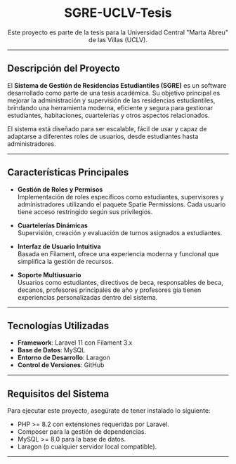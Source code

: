 <p align="center">
    <strong>
        <h1 align="center">SGRE-UCLV-Tesis</h1>
    </strong>
    <p align="center">Este proyecto es parte de la tesis para la Universidad Central "Marta Abreu" de las Villas (UCLV).</p>
</p>

---

## **Descripción del Proyecto**

El **Sistema de Gestión de Residencias Estudiantiles (SGRE)** es un software desarrollado como parte de una tesis académica. Su objetivo principal es mejorar la administración y supervisión de las residencias estudiantiles, brindando una herramienta moderna, eficiente y segura para gestionar estudiantes, habitaciones, cuartelerías y otros aspectos relacionados.

El sistema está diseñado para ser escalable, fácil de usar y capaz de adaptarse a diferentes roles de usuarios, desde estudiantes hasta administradores.

---

## **Características Principales**

- **Gestión de Roles y Permisos**  
  Implementación de roles específicos como estudiantes, supervisores y administradores utilizando el paquete Spatie Permissions. Cada usuario tiene acceso restringido según sus privilegios.  

- **Cuartelerías Dinámicas**  
  Supervisión, creación y evaluación de turnos asignados a estudiantes.  

- **Interfaz de Usuario Intuitiva**  
  Basada en Filament, ofrece una experiencia moderna y funcional que simplifica la gestión de recursos.  

- **Soporte Multiusuario**  
  Usuarios como estudiantes, directivos de beca, responsables de beca, decanos, profesores principales de año y profesores gía tienen experiencias personalizadas dentro del sistema.  

---

## **Tecnologías Utilizadas**

- **Framework**: Laravel 11 con Filament 3.x  
- **Base de Datos**: MySQL  
- **Entorno de Desarrollo**: Laragon  
- **Control de Versiones**: GitHub  

---

## **Requisitos del Sistema**

Para ejecutar este proyecto, asegúrate de tener instalado lo siguiente:  

- PHP >= 8.2 con extensiones requeridas por Laravel.  
- Composer para la gestión de dependencias.  
- MySQL >= 8.0 para la base de datos.    
- Laragon (o cualquier servidor local compatible).  

---


